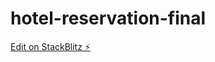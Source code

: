 # hotel-reservation-final

[Edit on StackBlitz ⚡️](https://stackblitz.com/edit/hotel-reservation-final)